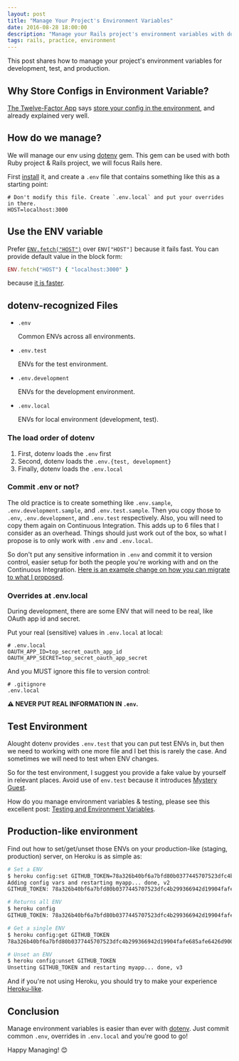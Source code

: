 ```yaml
---
layout: post
title: "Manage Your Project's Environment Variables"
date: 2016-08-28 18:00:00
description: "Manage your Rails project's environment variables with dotenv gem."
tags: rails, practice, environment
---
```


This post shares how to manage your project's environment variables for development, test, and production.

## Why Store Configs in Environment Variable?

[The Twelve-Factor App][12factor-app] says [store your config in the environment][store-config-in-env], and already explained very well.

## How do we manage?

We will manage our env using [dotenv][dotenv] gem. This gem can be used with both Ruby project & Rails project, we will focus Rails here.

First [install][install] it, and create a `.env` file that contains something like this as a starting point:

```
# Don't modify this file. Create `.env.local` and put your overrides in there.
HOST=localhost:3000
```

## Use the ENV variable

Prefer [`ENV.fetch("HOST")`][env-fetch] over `ENV["HOST"]` because it fails fast. You can provide default value in the block form:

```ruby
ENV.fetch("HOST") { "localhost:3000" }
```

because [it is faster](https://github.com/JuanitoFatas/fast-ruby#hashfetch-with-argument-vs-hashfetch--block-code).

## dotenv-recognized Files

- `.env`

  Common ENVs across all environments.

- `.env.test`

  ENVs for the test environment.

- `.env.development`

  ENVs for the development environment.

- `.env.local`

  ENVs for local environment (development, test).

### The load order of dotenv

1. First, dotenv loads the `.env` first
2. Second, dotenv loads the `.env.{test, development}`
3. Finally, dotenv loads the `.env.local`

### Commit .env or not?

The old practice is to create something like `.env.sample`, `.env.development.sample`, and `.env.test.sample`. Then you copy those to `.env`, `.env.development`, and `.env.test` respectively. Also, you will need to copy them again on Continuous Integration. This adds up to 6 files that I consider as an overhead. Things should just work out of the box, so what I propose is to only work with `.env` and `.env.local`.

So don't put any sensitive information in `.env` and commit it to version control, easier setup for both the people you're working with and on the Continuous Integration. [Here is an example change on how you can migrate to what I proposed](https://github.com/houndci/hound/commit/37edd8de16360c1d6de85fb8f4e3ab979adb3d23).

### Overrides at .env.local

During development, there are some ENV that will need to be real, like OAuth app id and secret.

Put your real (sensitive) values in `.env.local` at local:

```
# .env.local
OAUTH_APP_ID=top_secret_oauth_app_id
OAUTH_APP_SECRET=top_secret_oauth_app_secret
```

And you MUST ignore this file to version control:

```
# .gitignore
.env.local
```

**:warning: NEVER PUT REAL INFORMATION IN `.env`.**

## Test Environment

Alought dotenv provides `.env.test` that you can put test ENVs in, but then we need to working with one more file and I bet this is rarely the case. And sometimes we will need to test when ENV changes.

So for the test environment, I suggest you provide a fake value by yourself in relevant places. Avoid use of `env.test` because it introduces [Mystery Guest][mystery-guest].

How do you manage environment variables & testing, please see this excellent post: [Testing and Environment Variables](https://robots.thoughtbot.com/testing-and-environment-variables).

## Production-like environment

Find out how to set/get/unset those ENVs on your production-like (staging, production) server, on Heroku is as simple as:

```bash
# Set a ENV
$ heroku config:set GITHUB_TOKEN=78a326b40bf6a7bfd80b0377445707523dfc4b299366942d19904fafe685afe6426d900c535741f8
Adding config vars and restarting myapp... done, v2
GITHUB_TOKEN: 78a326b40bf6a7bfd80b0377445707523dfc4b299366942d19904fafe685afe6426d900c535741f8

# Returns all ENV
$ heroku config
GITHUB_TOKEN: 78a326b40bf6a7bfd80b0377445707523dfc4b299366942d19904fafe685afe6426d900c535741f8

# Get a single ENV
$ heroku config:get GITHUB_TOKEN
78a326b40bf6a7bfd80b0377445707523dfc4b299366942d19904fafe685afe6426d900c535741f8

# Unset an ENV
$ heroku config:unset GITHUB_TOKEN
Unsetting GITHUB_TOKEN and restarting myapp... done, v3
```

And if you're not using Heroku, you should try to make your experience [Heroku-like](https://devcenter.heroku.com/articles/config-vars).

## Conclusion

Manage environment variables is easier than ever with [dotenv][dotenv]. Just commit common `.env`, overrides in `.env.local` and you're good to go!

Happy Managing! :blush:

[12factor-app]: https://12factor.net/
[env-fetch]: https://ruby-doc.org/core-2.3.0/ENV.html#method-c-fetch
[store-config-in-env]: https://12factor.net/config
[dotenv]: https://github.com/bkeepers/dotenv
[install]: https://github.com/bkeepers/dotenv#installation
[mystery-guest]: https://robots.thoughtbot.com/mystery-guest
